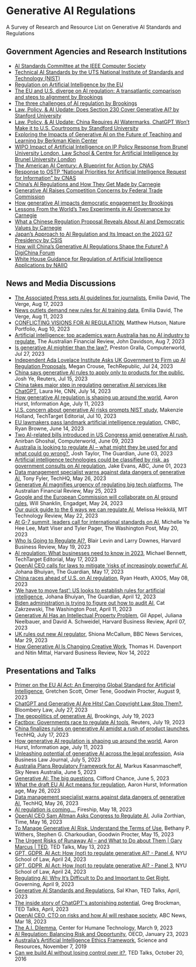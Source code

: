 # Generative AI Regulations
A Survey of Research and Resource List on Generative AI Standards and Regulations

## Government Agencies and Research Institutions
- [AI Standards Committee at the IEEE Computer Society](https://sagroups.ieee.org/ai-sc/)
- [Technical AI Standards by the UTS National Institute of Standards and Technology (NIST)](https://www.nist.gov/artificial-intelligence/technical-ai-standards)
- [Regulation on Artificial Intelligence by the EU](https://digital-strategy.ec.europa.eu/en/library/proposal-regulation-laying-down-harmonised-rules-artificial-intelligence)
- [The EU and U.S. diverge on AI regulation: A transatlantic comparison and steps to alignment by Brookings](https://www.brookings.edu/articles/the-eu-and-us-diverge-on-ai-regulation-a-transatlantic-comparison-and-steps-to-alignment/)
- [The three challenges of AI regulation by Brookings](https://www.brookings.edu/articles/the-three-challenges-of-ai-regulation/)
- [Law, Policy, & AI Update: Does Section 230 Cover Generative AI? by Stanford University](https://hai.stanford.edu/news/law-policy-ai-update-does-section-230-cover-generative-ai)
- [Law, Policy, & AI Update: China Requires AI Watermarks, ChatGPT Won’t Make it to U.S. Courtrooms by Standford University](https://hai.stanford.edu/news/law-policy-ai-update-china-requires-ai-watermarks-chatgpt-wont-make-it-us-courtrooms)
- [Exploring the Impacts of Generative AI on the Future of Teaching and Learning by Berkman Klein Center](https://cyber.harvard.edu/story/2023-06/impacts-generative-ai-teaching-learning)
- [WIPO Impact of Artificial Intelligence on IP Policy Response from Brunel University London, Law School & Centre for Artificial Intelligence by Brunel University London](https://www.wipo.int/export/sites/www/about-ip/en/artificial_intelligence/call_for_comments/pdf/org_brunel.pdf)
- [The American AI Century: A Blueprint for Action by CNAS](https://www.cnas.org/publications/reports/the-american-ai-century-a-blueprint-for-action)
- [Response to OSTP “National Priorities for Artificial Intelligence Request for Information” by CNAS](https://www.cnas.org/publications/commentary/ostp-national-priorities-for-artificial-intelligence)
- [China’s AI Regulations and How They Get Made by Carnegie](https://carnegieendowment.org/2023/07/10/china-s-ai-regulations-and-how-they-get-made-pub-90117)
- [Generative AI Raises Competition Concerns by Federal Trade Commission](https://www.ftc.gov/policy/advocacy-research/tech-at-ftc/2023/06/generative-ai-raises-competition-concerns)
- [How generative AI impacts democratic engagement by Brookings](https://www.brookings.edu/articles/how-generative-ai-impacts-democratic-engagement/)
- [Lessons From the World’s Two Experiments in AI Governance by Carnegie](https://carnegieendowment.org/2023/02/14/lessons-from-world-s-two-experiments-in-ai-governance-pub-89035)
- [What a Chinese Regulation Proposal Reveals About AI and Democratic Values by Carnegie](https://carnegieendowment.org/2023/05/16/what-chinese-regulation-proposal-reveals-about-ai-and-democratic-values-pub-89766)
- [Japan’s Approach to AI Regulation and Its Impact on the 2023 G7 Presidency by CSIS](https://www.csis.org/analysis/japans-approach-ai-regulation-and-its-impact-2023-g7-presidency)
- [How will China’s Generative AI Regulations Shape the Future? A DigiChina Forum](https://digichina.stanford.edu/work/how-will-chinas-generative-ai-regulations-shape-the-future-a-digichina-forum/)
- [White House Guidance for Regulation of Artificial Intelligence Applications by NAIIO](https://trumpwhitehouse.archives.gov/wp-content/uploads/2020/11/M-21-06.pdf)
  

## News and Media Discussions
- [The Associated Press sets AI guidelines for journalists](https://www.theverge.com/2023/8/16/23834586/associated-press-ai-guidelines-journalists-openai), Emilia David, The Verge, Aug 17, 2023
- [News outlets demand new rules for AI training data](https://www.theverge.com/2023/8/10/23827316/news-transparency-copyright-generative-ai), Emilia David, The Verge, Aug 11, 2023
- [CONFLICTING VISIONS FOR AI REGULATION](https://www.nature.com/articles/d41586-023-02491-y), Matthew Hutson, Nature Portfolio, Aug 10, 2023
- [Artificial intelligence: top academics warn Australia has no AI industry to regulate](https://www.afr.com/technology/labor-ignoring-the-elephant-in-the-room-on-ai-experts-20230804-p5du1p), The Australian Financial Review, John Davidson, Aug 7, 2023
- [Is generative AI mightier than the law?](https://www.computerworld.com/article/3703250/is-generative-ai-mightier-than-the-law.html), Preston Gralla, Computerworld, Jul 27, 2023
- [Independent Ada Lovelace Institute Asks UK Government to Firm up AI Regulation Proposals](https://www.techrepublic.com/article/generative-ai-uk-regulation/), Megan Crouse, TechRepublic, Jul 24, 2023
- [China says generative AI rules to apply only to products for the public](https://www.reuters.com/technology/china-issues-temporary-rules-generative-ai-services-2023-07-13/), Josh Ye, Reuters, Jul 15, 2023
- [China takes major step in regulating generative AI services like ChatGPT](https://edition.cnn.com/2023/07/14/tech/china-ai-regulation-intl-hnk/index.html), Laura He, CNN, July 14, 2023
- [How generative AI regulation is shaping up around the world](https://www.information-age.com/how-generative-ai-regulation-shaping-up-around-world-123503911/), Aaron Hurst, Information Age, July 11, 2023
- [U.S. concern about generative AI risks prompts NIST study](https://www.techtarget.com/searchcio/news/366544159/US-concern-about-generative-AI-risks-prompts-NIST-study), Makenzie Holland, TechTarget Editorial, Jul 10, 2023
- [EU lawmakers pass landmark artificial intelligence regulation](https://www.cnbc.com/2023/06/14/eu-lawmakers-pass-landmark-artificial-intelligence-regulation.html), CNBC, Ryan Browne, June 14, 2023
- [Two AI-related bills introduced in US Congress amid generative AI rush](https://www.computerworld.com/article/3699348/two-ai-related-bills-introduced-in-us-congress-amid-generative-ai-rush.html), Anirban Ghoshal, Computerworld, June 09, 2023
- [Australia is looking to regulate AI – what might they be used for and what could go wrong?](https://www.theguardian.com/technology/2023/jun/03/australia-is-looking-to-regulate-ai-what-might-they-be-used-for-and-what-could-go-wrong), Josh Taylor, The Guardian, June 03, 2023
- [Artificial intelligence technologies could be classified by risk, as government consults on AI regulation](https://www.abc.net.au/news/2023-06-01/ai-government-regulation-risk-classification-plan/102417294), Jake Evans, ABC, June 01, 2023
- [Data management specialist warns against data dangers of generative AI](https://techhq.com/2023/05/data-management-specialist-warns-against-data-dangers-of-generative-ai/), Tony Fyler, TechHQ, May 26, 2023
- [Generative AI magnifies urgency of regulating big tech platforms](https://www.afr.com/technology/generative-ai-magnifies-urgency-of-regulating-big-tech-platforms-20230522-p5dad1), The Australian Financial Review, May 25, 2023
- [Google and the European Commission will collaborate on AI ground rules](https://www.engadget.com/google-and-the-european-commission-will-collaborate-on-ai-ground-rules-192035744.html), Will Shanklin, Engadget, May 24, 2023
- [Our quick guide to the 6 ways we can regulate AI](https://www.technologyreview.com/2023/05/22/1073482/our-quick-guide-to-the-6-ways-we-can-regulate-ai/), Melissa Heikkilä, MIT Technology Review, May 22, 2023
- [At G-7 summit, leaders call for international standards on AI](https://www.washingtonpost.com/world/2023/05/20/g7-summit-artificial-intelligence-ai/), Michelle Ye Hee Lee, Matt Viser and Tyler Pager, The Washington Post, May 20, 2023
- [Who Is Going to Regulate AI?](https://hbr.org/2023/05/who-is-going-to-regulate-ai), Blair Levin and Larry Downes, Harvard Business Review, May 19, 2023
- [AI regulation: What businesses need to know in 2023](https://www.techtarget.com/searchenterpriseai/feature/AI-regulation-What-businesses-need-to-know), Michael Bennett, TechTarget Editorial, May 17, 2023
- [OpenAI CEO calls for laws to mitigate ‘risks of increasingly powerful’ AI](https://www.theguardian.com/technology/2023/may/16/ceo-openai-chatgpt-ai-tech-regulations), Johana Bhuiyan, The Guardian, May 17, 2023
- [China races ahead of U.S. on AI regulation](https://www.axios.com/2023/05/08/china-ai-regulation-race), Ryan Heath, AXIOS, May 08, 2023
- [‘We have to move fast’: US looks to establish rules for artificial intelligence](https://www.theguardian.com/technology/2023/apr/11/us-commerce-department-artificial-intelligence-rules), Johana Bhuiyan, The Guardian, April 12, 2023
- [Biden administration is trying to figure out how to audit AI](https://www.washingtonpost.com/technology/2023/04/11/biden-commerce-department-ai-rules/), Cat Zakrzewski, The Washington Post, April 11, 2023
- [Generative AI Has an Intellectual Property Problem](https://hbr.org/2023/04/generative-ai-has-an-intellectual-property-problem), Gil Appel, Juliana Neelbauer, and David A. Schweidel, Harvard Business Review, April 07, 2023
- [UK rules out new AI regulator](https://www.bbc.com/news/technology-65102210), Shiona McCallum, BBC News Services, Mar 29, 2023
- [How Generative AI Is Changing Creative Work](https://hbr.org/2022/11/how-generative-ai-is-changing-creative-work), Thomas H. Davenport and Nitin Mittal, Harvard Business Review, Nov 14, 2022

## Presentations and Talks
- [Primer on the EU AI Act: An Emerging Global Standard for Artificial Intelligence](https://www.goodwinlaw.com/en/insights/publications/2023/08/insights-technology-aiml-eu-ai-act-global-standard-artificial-intelligence), Gretchen Scott, Omer Tene, Goodwin Procter, August 9, 2023
- [ChatGPT and Generative AI Are Hits! Can Copyright Law Stop Them?](https://www.youtube.com/watch?v=bRqwTP2eKJY), Bloombery Law, July 27, 2023
- [The geopolitics of generative AI](https://www.brookings.edu/events/the-geopolitics-of-generative-ai/), Brookings, July 19, 2023
- [Factbox: Governments race to regulate AI tools](https://www.reuters.com/technology/governments-efforts-regulate-ai-tools-2023-04-12/), Reuters, July 19, 2023
- [China finalizes rules on generative AI amidst a rush of product launches](https://techhq.com/2023/07/china-finalizes-rules-on-generative-ai-amidst-a-rush-of-product-launches/), TechHQ, July 17, 2023
- [How generative AI regulation is shaping up around the world](https://www.information-age.com/how-generative-ai-regulation-shaping-up-around-world-123503911/), Aaron Hurst, Information age, July 11, 2023
- [Unleashing potential of generative AI across the legal profession](https://law.asia/potential-generative-ai-for-legal-profession/), Asia Business Law Journal, July 5, 2023
- [Australia Plans Regulatory Framework for AI](https://winbuzzer.com/2023/06/05/australia-plans-regulatory-framework-for-ai-xcxwbn/), Markus Kasanmascheff, Sky News Australia, June 5, 2023
- [Generative AI: The big questions](https://www.cliffordchance.com/insights/thought_leadership/ai-and-tech/generative-ai-the-big-questions.html), Clifford Chance, June 5, 2023
- [What the draft EU AI Act means for regulation](https://www.information-age.com/what-the-draft-eu-ai-act-means-for-regulation-123504268/), Aaron Hurst, Information age, May 26, 2023
- [Data management specialist warns against data dangers of generative AI](https://techhq.com/2023/05/data-management-specialist-warns-against-data-dangers-of-generative-ai/), TechHQ, May 26, 2023
- [AI regulation is coming...](https://www.youtube.com/watch?v=CDokUdux0rc), Fireship, May 18, 2023
- [OpenAI CEO Sam Altman Asks Congress to Regulate AI](https://time.com/6280372/sam-altman-chatgpt-regulate-ai/), Julia Zorthian, Time, May 16, 2023
- [To Manage Generative AI Risk, Understand the Terms of Use](https://www.goodwinlaw.com/en/insights/publications/2023/05/insights-technology-aiml-generative-ai-risk-terms-of-use), Bethany P. Withers, Stephen G. Charkoudian, Goodwin Procter, May 15, 2023
- [The Urgent Risks of Runaway AI – and What to Do about Them | Gary Marcus | TED](https://www.youtube.com/watch?v=JL5OFXeXenA&t=2s), TED Talks, May 13, 2023
- [GPT, GDPR, AI Act: How (not) to regulate generative AI? - Panel 4](https://www.youtube.com/watch?v=YKUltib9w0g), NYU School of Law, April 24, 2023
- [GPT, GDPR, AI Act: How (not) to regulate generative AI? - Panel 3](https://www.youtube.com/watch?v=NVe_drCREyc), NYU School of Law, April 24, 2023
- [Regulating AI: Why It’s Difficult to Do and Important to Get Right](https://www.governing.com/now/regulating-ai-why-its-difficult-to-do-and-important-to-get-right), Governing, April 9, 2023
- [Generative AI Standards and Regulations](https://www.ted.com/talks/sal_khan_how_ai_could_save_not_destroy_education), Sal Khan, TED Talks, April, 2023
- [The inside story of ChatGPT's astonishing potential](https://www.ted.com/talks/greg_brockman_the_inside_story_of_chatgpt_s_astonishing_potential), Greg Brockman, TED Talks, April, 2023
- [OpenAI CEO, CTO on risks and how AI will reshape society](https://www.youtube.com/watch?v=540vzMlf-54), ABC News, Mar 18, 2023
- [The A.I. Dilemma](https://www.youtube.com/watch?v=xoVJKj8lcNQ), Center for Humane Technology, March 9, 2023
- [AI Regulation: Balancing Risk and Opportunity](https://www.youtube.com/watch?v=-CXkHs3cxa4&t=1s&ab_channel=OECD), OECD, January 23, 2023
- [Australia’s Artificial Intelligence Ethics Framework](https://www.industry.gov.au/publications/australias-artificial-intelligence-ethics-framework), Science and Resources, November 7, 2019
- [Can we build AI without losing control over it?](https://www.youtube.com/watch?v=8nt3edWLgIg), TED Talks, October 20, 2016

